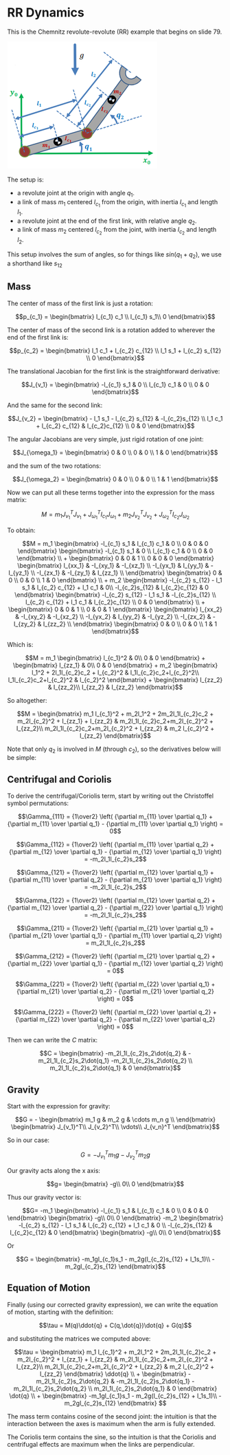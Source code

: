 # RR Dynamics

This is the Chemnitz revolute-revolute (RR) example that begins on slide 79.

<img src="image_rr.png">

The setup is:

* a revolute joint at the origin with angle $q_1$.
* a link of mass $m_1$ centered $l_{c_1}$ from the origin, with inertia $I_{c_1}$ and length $l_1$. 
* a revolute joint at the end of the first link, with relative angle $q_2$.
* a link of mass $m_2$ centered $l_{c_2}$ from the joint, with inertia $I_{c_2}$ and length $l_2$.

This setup involves the sum of angles, so
for things like $sin(q_1 + q_2)$, we use a shorthand like
$s_{12}$

## Mass

The center of mass of the first link is just a rotation:

```math
p_{c_1} =
\begin{bmatrix}
l_{c_1} c_1 \\
l_{c_1} s_1\\
0
\end{bmatrix}
```

The center of mass of the second link is a rotation added
to wherever the end of the first link is:

```math
p_{c_2} =
\begin{bmatrix}
l_1 c_1 + l_{c_2} c_{12} \\
l_1 s_1 + l_{c_2} s_{12} \\
0
\end{bmatrix}
```

The translational Jacobian for the first link is the
straightforward derivative:

```math
J_{v_1} =
\begin{bmatrix}
-l_{c_1} s_1 & 0 \\
l_{c_1} c_1 & 0 \\
0 & 0
\end{bmatrix}
```

And the same for the second link:

```math
J_{v_2} =
\begin{bmatrix}
- l_1 s_1 - l_{c_2} s_{12}  & -l_{c_2}s_{12} \\
l_1 c_1 + l_{c_2} c_{12}  & l_{c_2}c_{12} \\
0 & 0
\end{bmatrix}
```

The angular Jacobians are very simple, just rigid rotation
of one joint:

```math
J_{\omega_1} =
\begin{bmatrix}
0 & 0 \\
0 & 0 \\
1 & 0
\end{bmatrix}
```

and the sum of the two rotations:

```math
J_{\omega_2} =
\begin{bmatrix}
0 & 0 \\
0 & 0 \\
1 & 1
\end{bmatrix}
```

Now we can put all these terms together into the expression for the mass matrix:

```math
M =
m_1 J_{v_1}^T J_{v_1}
+
J_{\omega_1}^T I_{c_1} J_{\omega_1}
+
m_2 J_{v_2}^T J_{v_2}
+
J_{\omega_2}^T  I_{c_2} J_{\omega_2}
```

To obtain:

```math
M =
m_1
\begin{bmatrix}
-l_{c_1} s_1 & l_{c_1} c_1 & 0 \\
0 & 0  & 0
\end{bmatrix}
\begin{bmatrix}
-l_{c_1} s_1 & 0 \\
l_{c_1} c_1 & 0 \\
0 & 0
\end{bmatrix}
\\
+
\begin{bmatrix}
0 & 0 & 1 \\
0 & 0 & 0
\end{bmatrix}
\begin{bmatrix}
I_{xx_1} & -I_{xy_1} & -I_{xz_1} \\
-I_{yx_1} & I_{yy_1} & -I_{yz_1} \\
-I_{zx_1} & -I_{zy_1} & I_{zz_1} \\
\end{bmatrix}
\begin{bmatrix}
0 & 0 \\
0 & 0 \\
1 & 0
\end{bmatrix}
\\
+
m_2
\begin{bmatrix}
-l_{c_2} s_{12} - l_1 s_1 & l_{c_2} c_{12} + l_1 c_1 & 0\\
-l_{c_2}s_{12}  & l_{c_2}c_{12} & 0
\end{bmatrix}
\begin{bmatrix}
-l_{c_2} s_{12} - l_1 s_1 & -l_{c_2}s_{12} \\
l_{c_2} c_{12} + l_1 c_1 & l_{c_2}c_{12} \\
0 & 0
\end{bmatrix}
\\
+
\begin{bmatrix}
0 & 0 & 1 \\
0 & 0 & 1
\end{bmatrix}
\begin{bmatrix}
I_{xx_2} & -I_{xy_2} & -I_{xz_2} \\
-I_{yx_2} & I_{yy_2} & -I_{yz_2} \\
-I_{zx_2} & -I_{zy_2} & I_{zz_2} \\
\end{bmatrix}
\begin{bmatrix}
0 & 0 \\
0 & 0 \\
1 & 1
\end{bmatrix}
```

Which is:

```math
M = 
m_1
\begin{bmatrix}
l_{c_1}^2 & 0\\
0 & 0
\end{bmatrix}
+
\begin{bmatrix}
I_{zz_1} & 0\\
0 & 0
\end{bmatrix}
+
m_2
\begin{bmatrix}
l_1^2 + 2l_1l_{c_2}c_2 + l_{c_2}^2 & l_1l_{c_2}c_2+l_{c_2}^2\\
l_1l_{c_2}c_2+l_{c_2}^2 & l_{c_2}^2
\end{bmatrix}
+
\begin{bmatrix}
I_{zz_2} & I_{zz_2}\\
I_{zz_2} & I_{zz_2}
\end{bmatrix}
```

So altogether:

```math
M =
\begin{bmatrix}
m_1 l_{c_1}^2 
+ m_2l_1^2 + 2m_2l_1l_{c_2}c_2 + m_2l_{c_2}^2 
+ I_{zz_1}
+ I_{zz_2}
& 
m_2l_1l_{c_2}c_2+m_2l_{c_2}^2 + I_{zz_2}\\
m_2l_1l_{c_2}c_2+m_2l_{c_2}^2 + I_{zz_2}
&
m_2 l_{c_2}^2 + I_{zz_2}
\end{bmatrix}
```

Note that only $q_2$ is involved in $M$ (through $c_2$), so the
derivatives below will be simple:

## Centrifugal and Coriolis


To derive the centrifugal/Coriolis term, start by writing out
the Christoffel symbol permutations:

```math
\Gamma_{111} = {1\over2}
\left( {\partial m_{11} \over \partial q_1}
+ {\partial m_{11} \over \partial q_1}
- {\partial m_{11} \over \partial q_1} \right) = 0
```

```math
\Gamma_{112} = {1\over2}
\left( {\partial m_{11} \over \partial q_2}
+ {\partial m_{12} \over \partial q_1}
- {\partial m_{12} \over \partial q_1} \right) = -m_2l_1l_{c_2}s_2
```

```math
\Gamma_{121} = {1\over2}
\left( {\partial m_{12} \over \partial q_1}
+ {\partial m_{11} \over \partial q_2}
- {\partial m_{21} \over \partial q_1} \right) = -m_2l_1l_{c_2}s_2
```

```math
\Gamma_{122} = {1\over2}
\left( {\partial m_{12} \over \partial q_2}
+ {\partial m_{12} \over \partial q_2}
- {\partial m_{22} \over \partial q_1} \right) = -m_2l_1l_{c_2}s_2
```

```math
\Gamma_{211} = {1\over2}
\left( {\partial m_{21} \over \partial q_1}
+ {\partial m_{21} \over \partial q_1}
- {\partial m_{11} \over \partial q_2} \right) = m_2l_1l_{c_2}s_2
```

```math
\Gamma_{212} = {1\over2}
\left( {\partial m_{21} \over \partial q_2}
+ {\partial m_{22} \over \partial q_1}
- {\partial m_{12} \over \partial q_2} \right) = 0
```

```math
\Gamma_{221} = {1\over2}
\left( {\partial m_{22} \over \partial q_1}
+ {\partial m_{21} \over \partial q_2}
- {\partial m_{21} \over \partial q_2} \right) = 0
```

```math
\Gamma_{222} = {1\over2}
\left( {\partial m_{22} \over \partial q_2}
+ {\partial m_{22} \over \partial q_2}
- {\partial m_{22} \over \partial q_2} \right) = 0
```

Then we can write the $C$ matrix:

```math
C = 
\begin{bmatrix}
-m_2l_1l_{c_2}s_2\dot{q_2} & -m_2l_1l_{c_2}s_2\dot{q_1} -m_2l_1l_{c_2}s_2\dot{q_2}  \\
m_2l_1l_{c_2}s_2\dot{q_1} & 0
\end{bmatrix}
```

## Gravity

Start with the expression for gravity:

```math
G = -
\begin{bmatrix}
m_1 g & m_2 g & \cdots m_n g \\
\end{bmatrix}
\begin{bmatrix}
J_{v_1}^T\\
J_{v_2}^T\\
\vdots\\
J_{v_n}^T
\end{bmatrix}
```

So in our case:

```math
G = 
-J_{v_1}^T m_1 g  
- J_{v_2}^T m_2 g
```

Our gravity acts along the x axis:

```math
g=
\begin{bmatrix}
-g\\
0\\
0
\end{bmatrix}
```

Thus our gravity vector is:

```math
G=
-m_1
\begin{bmatrix}
-l_{c_1} s_1 & l_{c_1} c_1 & 0 \\
0 & 0 & 0
\end{bmatrix}
\begin{bmatrix}
-g\\
0\\
0
\end{bmatrix}

-m_2
\begin{bmatrix}
-l_{c_2} s_{12} - l_1 s_1 & l_{c_2} c_{12} + l_1 c_1 & 0  \\
-l_{c_2}s_{12}  & l_{c_2}c_{12} & 0
\end{bmatrix}
\begin{bmatrix}
-g\\
0\\
0
\end{bmatrix}
```

Or

```math
G = 
\begin{bmatrix}
-m_1gl_{c_1}s_1 - m_2g(l_{c_2}s_{12} + l_1s_1)\\
-m_2gl_{c_2}s_{12}
\end{bmatrix}
```


## Equation of Motion

Finally (using our corrected gravity expression),
we can write the equation of motion, starting with the definition:

```math
\tau = M(q)\ddot{q} + C(q,\dot{q})\dot{q} + G(q)
```

and substituting the matrices we computed above:

```math
\tau = 
\begin{bmatrix}
m_1 l_{c_1}^2 
+ m_2l_1^2 + 2m_2l_1l_{c_2}c_2 + m_2l_{c_2}^2 
+ I_{zz_1}
+ I_{zz_2}
& 
m_2l_1l_{c_2}c_2+m_2l_{c_2}^2 + I_{zz_2}\\
m_2l_1l_{c_2}c_2+m_2l_{c_2}^2 + I_{zz_2}
&
m_2 l_{c_2}^2 + I_{zz_2}
\end{bmatrix}
\ddot{q}
\\
+
\begin{bmatrix}
-m_2l_1l_{c_2}s_2\dot{q_2} & -m_2l_1l_{c_2}s_2\dot{q_1} -m_2l_1l_{c_2}s_2\dot{q_2}  \\
m_2l_1l_{c_2}s_2\dot{q_1} & 0
\end{bmatrix}
\dot{q}
\\
+
\begin{bmatrix}
-m_1gl_{c_1}s_1 - m_2g(l_{c_2}s_{12} + l_1s_1)\\
-m_2gl_{c_2}s_{12}
\end{bmatrix}

```


The mass term contains cosine of the second joint: the intuition
is that the interaction between the axes is maximum when the arm
is fully extended.

The Coriolis term contains the sine, so the intuition is that the
Coriolis and centrifugal effects are maximum when the links are
perpendicular.